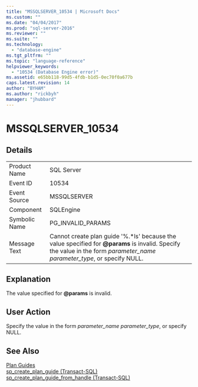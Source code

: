 ```yaml
---
title: "MSSQLSERVER_10534 | Microsoft Docs"
ms.custom: ""
ms.date: "04/04/2017"
ms.prod: "sql-server-2016"
ms.reviewer: ""
ms.suite: ""
ms.technology: 
  - "database-engine"
ms.tgt_pltfrm: ""
ms.topic: "language-reference"
helpviewer_keywords: 
  - "10534 (Database Engine error)"
ms.assetid: e65bb118-99d5-4fdb-b1d5-0ec70f0a677b
caps.latest.revision: 14
author: "BYHAM"
ms.author: "rickbyh"
manager: "jhubbard"
---
```

# MSSQLSERVER_10534
  
## Details  
  
|||  
|-|-|  
|Product Name|SQL Server|  
|Event ID|10534|  
|Event Source|MSSQLSERVER|  
|Component|SQLEngine|  
|Symbolic Name|PG_INVALID_PARAMS|  
|Message Text|Cannot create plan guide '%.\*ls' because the value specified for **@params** is invalid. Specify the value in the form *parameter_name parameter_type*, or specify NULL.|  
  
## Explanation  
The value specified for **@params** is invalid.  
  
## User Action  
Specify the value in the form *parameter_name parameter_type*, or specify NULL.  
  
## See Also  
[Plan Guides](~/relational-databases/performance/plan-guides.md)  
[sp_create_plan_guide &#40;Transact-SQL&#41;](~/relational-databases/system-stored-procedures/sp-create-plan-guide-transact-sql.md)  
[sp_create_plan_guide_from_handle &#40;Transact-SQL&#41;](~/relational-databases/system-stored-procedures/sp-create-plan-guide-from-handle-transact-sql.md)  
  
